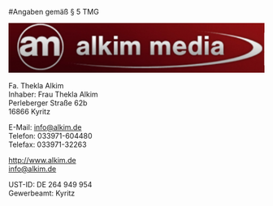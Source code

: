 #Angaben gemäß § 5 TMG

![](images/logo.png)

Fa. Thekla Alkim  
Inhaber: Frau Thekla Alkim  
Perleberger Straße 62b  
16866 Kyritz

E-Mail: info@alkim.de  
Telefon: 033971-604480  
Telefax: 033971-32263

http://www.alkim.de  
info@alkim.de

UST-ID: DE 264 949 954  
Gewerbeamt: Kyritz